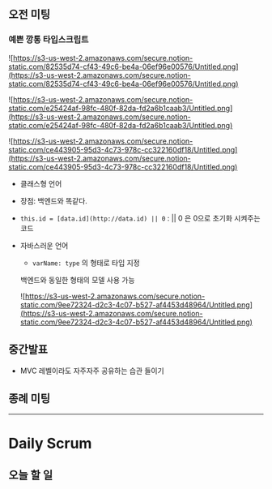 ## 오전 미팅

### 예쁜 깡통 타입스크립트

![https://s3-us-west-2.amazonaws.com/secure.notion-static.com/82535d74-cf43-49c6-be4a-06ef96e00576/Untitled.png](https://s3-us-west-2.amazonaws.com/secure.notion-static.com/82535d74-cf43-49c6-be4a-06ef96e00576/Untitled.png)

![https://s3-us-west-2.amazonaws.com/secure.notion-static.com/e25424af-98fc-480f-82da-fd2a6b1caab3/Untitled.png](https://s3-us-west-2.amazonaws.com/secure.notion-static.com/e25424af-98fc-480f-82da-fd2a6b1caab3/Untitled.png)

![https://s3-us-west-2.amazonaws.com/secure.notion-static.com/ce443905-95d3-4c73-978c-cc322160df18/Untitled.png](https://s3-us-west-2.amazonaws.com/secure.notion-static.com/ce443905-95d3-4c73-978c-cc322160df18/Untitled.png)

- 클래스형 언어
- 장점: 백엔드와 똑같다.
- `this.id = [data.id](http://data.id) || 0` : || 0 은 0으로 초기화 시켜주는 코드
- 자바스러운 언어
    - `varName: type` 의 형태로 타입 지정

    백엔드와 동일한 형태의 모델 사용 가능

    ![https://s3-us-west-2.amazonaws.com/secure.notion-static.com/9ee72324-d2c3-4c07-b527-af4453d48964/Untitled.png](https://s3-us-west-2.amazonaws.com/secure.notion-static.com/9ee72324-d2c3-4c07-b527-af4453d48964/Untitled.png)

## 중간발표

- MVC 레벨이라도 자주자주 공유하는 습관 들이기

## 종례 미팅

---

# Daily Scrum

## 오늘 할 일